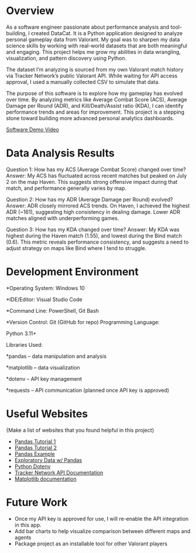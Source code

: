 # Overview

As a software engineer passionate about performance analysis and tool-building, I created DataCat. It is a Python application designed to analyze personal gameplay data from Valorant. My goal was to sharpen my data science skills by working with real-world datasets that are both meaningful and engaging. This project helps me grow my abilities in data wrangling, visualization, and pattern discovery using Python.

The dataset I’m analyzing is sourced from my own Valorant match history via Tracker Network’s public Valorant API. While waiting for API access approval, I used a manually collected CSV to simulate that data.

The purpose of this software is to explore how my gameplay has evolved over time. By analyzing metrics like Average Combat Score (ACS), Average Damage per Round (ADR), and Kill/Death/Assist ratio (KDA), I can identify performance trends and areas for improvement. This project is a stepping stone toward building more advanced personal analytics dashboards. 

[Software Demo Video](http://youtube.link.goes.here)

# Data Analysis Results

Question 1:
How has my ACS (Average Combat Score) changed over time?
Answer: My ACS has fluctuated across recent matches but peaked on July 2 on the map Haven. This suggests strong offensive impact during that match, and performance generally varies by map.

Question 2:
How has my ADR (Average Damage per Round) evolved?
Answer: ADR closely mirrored ACS trends. On Haven, I achieved the highest ADR (~161), suggesting high consistency in dealing damage. Lower ADR matches aligned with underperforming games.

Question 3:
How has my KDA changed over time?
Answer: My KDA was highest during the Haven match (1.55), and lowest during the Bind match (0.6). This metric reveals performance consistency, and suggests a need to adjust strategy on maps like Bind where I tend to struggle.

# Development Environment

*Operating System: Windows 10

*IDE/Editor: Visual Studio Code

*Command Line: PowerShell, Git Bash

*Version Control: Git (GitHub for repo)
Programming Language:

Python 3.11+

Libraries Used:

*pandas – data manipulation and analysis

*matplotlib – data visualization

*dotenv – API key management

*requests – API communication (planned once API key is approved)

# Useful Websites

{Make a list of websites that you found helpful in this project}
* [Pandas Tutorial 1](https://pandas.pydata.org/docs/user_guide/10min.html#min)
* [Pandas Tutorial 2](https://pandas.pydata.org/docs/getting_started/intro_tutorials/index.html)
* [Pandas Example](https://towardsdatascience.com/getting-started-to-data-analysis-with-python-pandas-with-titanic-dataset-a195ab043c77)
* [Exploratory Data w/ Pandas](https://www.kaggle.com/kashnitsky/topic-1-exploratory-data-analysis-with-pandas)
* [Python Dotenv](https://pypi.org/project/python-dotenv/)
* [Tracker Network API Documentation](https://tracker.gg/developers/docs/getting-started)
* [Matplotlib documentation](https://matplotlib.org/stable/contents.html)


# Future Work

* Once my API key is approved for use, I will re-enable the API integration in this app. 
* Add bar charts to help visualize comparison between different maps and agents
* Package project as an installable tool for other Valorant players